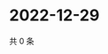 # 2022-12-29

共 0 条

<!-- BEGIN WEIBO -->
<!-- 最后更新时间 Thu Dec 29 2022 11:14:29 GMT+0800 (China Standard Time) -->

<!-- END WEIBO -->

